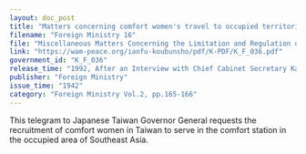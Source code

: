 ```yaml
---
layout: doc_post
title: "Matters concerning comfort women's travel to occupied territories in the Southern areas"
filename: "Foreign Ministry 16"
file: "Miscellaneous Matters Concerning the Limitation and Regulation of Travel to Southern Territories (Including Occupied Areas) in the Time of the Great East Asian War"
link: "https://wam-peace.org/ianfu-koubunsho/pdf/K-PDF/K_F_036.pdf"
government_id: "K_F_036"
release_time: "1992, After an Interview with Chief Cabinet Secretary Katō Kōichi"
publisher: "Foreign Ministry"
issue_time: "1942"
category: "Foreign Ministry Vol.2, pp.165-166"
---
```

This telegram to Japanese Taiwan Governor General requests the recruitment of comfort women  in Taiwan to serve in the comfort station in the occupied area of Southeast Asia.

